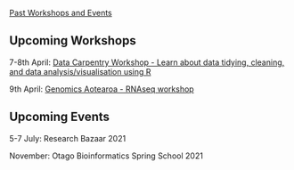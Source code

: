 [Past Workshops and Events](past)

## Upcoming Workshops

7-8th April: [Data Carpentry Workshop - Learn about data tidying, cleaning, and data analysis/visualisation using R](https://otagocarpentries.github.io/2021-04-07-otago/)

9th April: [Genomics Aotearoa - RNAseq workshop](https://www.eventbrite.co.nz/e/rna-seq-workshop-otago-tickets-144284792699)

## Upcoming Events

5-7 July: Research Bazaar 2021

November: Otago Bioinformatics Spring School 2021
